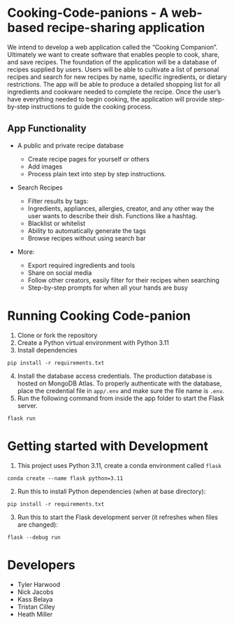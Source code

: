 # Cooking-Code-panions - A web-based recipe-sharing application

We intend to develop a web application called the “Cooking Companion”. Ultimately we want to create software that enables people to cook, share, and save recipes. The foundation of the application will be a database of recipes supplied by users. Users will be able to cultivate a list of personal recipes and search for new recipes by name, specific ingredients, or dietary restrictions. The app will be able to produce a detailed shopping list for all ingredients and cookware needed to complete the recipe. Once the user’s have everything needed to begin cooking, the application will provide step-by-step instructions to guide the cooking process.

## App Functionality
- A public and private recipe database
  - Create recipe pages for yourself or others
  - Add images
  - Process plain text into step by step instructions.

- Search Recipes
  - Filter results by tags:
  - Ingredients, appliances, allergies, creator, and any other way the user wants to describe their dish. Functions like a hashtag.
  - Blacklist or whitelist
  - Ability to automatically generate the tags
  - Browse recipes without using search bar

- More:
  - Export required ingredients and tools
  - Share on social media
  - Follow other creators, easily filter for their recipes when searching
  - Step-by-step prompts for when all your hands are busy

# Running Cooking Code-panion

1. Clone or fork the repository
2. Create a Python virtual environment with Python 3.11
3. Install dependencies
```
pip install -r requirements.txt
```
4. Install the database access credentials.  The production database is hosted on MongoDB Atlas.  To properly authenticate with the database, place the credential file in `app/.env` and make sure the file name is `.env`.
5. Run the following command from inside the app folder to start the Flask server.
```
flask run
```

# Getting started with Development

1. This project uses Python 3.11, create a conda environment called `flask`
```
conda create --name flask python=3.11
```
2. Run this to install Python dependencies (when at base directory):  
```
pip install -r requirements.txt
```
3. Run this to start the Flask development server (it refreshes when files are changed):
```
flask --debug run
```

# Developers
  - Tyler Harwood
  - Nick Jacobs
  - Kass Belaya
  - Tristan Cilley
  - Heath Miller